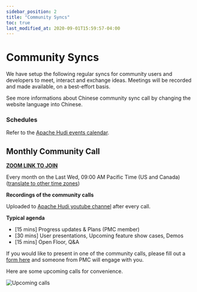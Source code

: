 ```yaml
---
sidebar_position: 2
title: "Community Syncs"
toc: true
last_modified_at: 2020-09-01T15:59:57-04:00
---
```


# Community Syncs

We have setup the following regular syncs for community users and developers to meet, interact and exchange ideas. 
Meetings will be recorded and made available, on a best-effort basis.

See more informations about Chinese community sync call by changing the website language into Chinese.

### Schedules

Refer to the [Apache Hudi events calendar](https://calendar.google.com/calendar/embed?src=rgpb1ta2mgp5au38fr2834poa8%40group.calendar.google.com&ctz=America%2FLos_Angeles).

## Monthly Community Call

**[ZOOM LINK TO JOIN](https://zoom.us/j/96743829685?pwd=S3pxRVVKTDljWVFVWW1IU1UvY0JEUT09)**

Every month on the Last Wed, 09:00 AM Pacific Time (US and Canada)([translate to other time zones](https://www.worldtimebuddy.com/?qm=1&lid=5368361,2643743,1264527,1796236&h=2643743&date=2022-5-25&sln=17-18&hf=1))

**Recordings of the community calls**

Uploaded to [Apache Hudi youtube channel](https://www.youtube.com/channel/UCs7AhE0BWaEPZSChrBR-Muw) after every call.

**Typical agenda**

*   \[15 mins\] Progress updates & Plans (PMC member)
*   \[30 mins\] User presentations, Upcoming feature show cases, Demos
*   \[15 mins\] Open Floor, Q&A

If you would like to present in one of the community calls, please fill out a [form here](https://forms.gle/aMkb93ViHhzRRXqV9) and someone from PMC will engage with you.

Here are some upcoming calls for convenience. 

![Upcoming calls](/assets/images/upcoming-community-calls.png)

